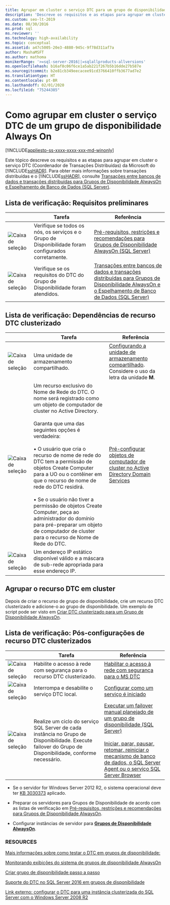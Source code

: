 ```yaml
---
title: Agrupar em cluster o serviço DTC para um grupo de disponibilidade
description: 'Descreve os requisitos e as etapas para agrupar em cluster o serviço DTC (Coordenador de Transações Distribuídas) da Microsoft de um grupo de disponibilidade Always On. '
ms.custom: seo-lt-2019
ms.date: 08/30/2016
ms.prod: sql
ms.reviewer: ''
ms.technology: high-availability
ms.topic: conceptual
ms.assetid: a47c5005-20e3-4880-945c-9f78d311af7a
author: MashaMSFT
ms.author: mathoma
monikerRange: '>=sql-server-2016||=sqlallproducts-allversions'
ms.openlocfilehash: b16af8c06f6ce1a5ab221f267b5b16dde27b587e
ms.sourcegitcommit: b2e81cb349eecacee91cd3766410ffb3677ad7e2
ms.translationtype: HT
ms.contentlocale: pt-BR
ms.lasthandoff: 02/01/2020
ms.locfileid: "75244385"
---
```

# <a name="how-to-cluster-the-dtc-service-for-an-always-on-availability-group"></a>Como agrupar em cluster o serviço DTC de um grupo de disponibilidade Always On

[!INCLUDE[appliesto-ss-xxxx-xxxx-xxx-md-winonly](../../../includes/appliesto-ss-xxxx-xxxx-xxx-md-winonly.md)]

Este tópico descreve os requisitos e as etapas para agrupar em cluster o serviço DTC (Coordenador de Transações Distribuídas) da Microsoft do [!INCLUDE[ssHADR](../../../includes/sshadr-md.md)]. Para obter mais informações sobre transações distribuídas e o [!INCLUDE[ssHADR](../../../includes/sshadr-md.md)], consulte [Transações entre bancos de dados e transações distribuídas para Grupos de Disponibilidade AlwaysOn e Espelhamento de Banco de Dados (SQL Server)](../../../database-engine/availability-groups/windows/transactions-always-on-availability-and-database-mirroring.md).

 ## <a name="checklist-preliminary-requirements"></a>Lista de verificação: Requisitos preliminares

||Tarefa|Referência|  
|------|-----------------|----------|  
|![Caixa de seleção](../../../database-engine/availability-groups/windows/media/checkboxemptycenterxtraspacetopandright.gif "Caixa de seleção")|Verifique se todos os nós, os serviços e o Grupo de Disponibilidade foram configurados corretamente.|[Pré-requisitos, restrições e recomendações para Grupos de Disponibilidade AlwaysOn (SQL Server)](../../../database-engine/availability-groups/windows/prereqs-restrictions-recommendations-always-on-availability.md)|
|![Caixa de seleção](../../../database-engine/availability-groups/windows/media/checkboxemptycenterxtraspacetopandright.gif "Caixa de seleção")|Verifique se os requisitos do DTC do Grupo de Disponibilidade foram atendidos.|[Transações entre bancos de dados e transações distribuídas para Grupos de Disponibilidade AlwaysOn e o Espelhamento de Banco de Dados (SQL Server)](../../../database-engine/availability-groups/windows/transactions-always-on-availability-and-database-mirroring.md)

## <a name="checklist-clustered-dtc-resource-dependencies"></a>Lista de verificação: Dependências de recurso DTC clusterizado

||Tarefa|Referência|  
|------|-----------------|----------|  
|![Caixa de seleção](../../../database-engine/availability-groups/windows/media/checkboxemptycenterxtraspacetopandright.gif "Caixa de seleção")|Uma unidade de armazenamento compartilhado.|[Configurando a unidade de armazenamento compartilhado](https://msdn.microsoft.com/library/cc982358(v=bts.10).aspx). Considere o uso da letra da unidade **M**.|
|![Caixa de seleção](../../../database-engine/availability-groups/windows/media/checkboxemptycenterxtraspacetopandright.gif "Caixa de seleção")|Um recurso exclusivo do Nome de Rede do DTC.  O nome será registrado como um objeto de computador de cluster no Active Directory.<br /><br />Garanta que uma das seguintes opções é verdadeira:<br /><br />• O usuário que cria o recurso de nome de rede do DTC tem a permissão de objetos Create Computer para a UO ou o contêiner em que o recurso de nome de rede do DTC residirá.<br /><br />• Se o usuário não tiver a permissão de objetos Create Computer, peça ao administrador do domínio para pré-preparar um objeto de computador de cluster para o recurso de Nome de Rede do DTC.|[Pré-configurar objetos de computador de cluster no Active Directory Domain Services](https://technet.microsoft.com/library/dn466519(v=ws.11).aspx)|
|![Caixa de seleção](../../../database-engine/availability-groups/windows/media/checkboxemptycenterxtraspacetopandright.gif "Caixa de seleção")|Um endereço IP estático disponível válido e a máscara de sub-rede apropriada para esse endereço IP.||

## <a name="cluster-the-dtc-resource"></a>Agrupar o recurso DTC em cluster
Depois de criar o recurso de grupo de disponibilidade, crie um recurso DTC clusterizado e adicione-o ao grupo de disponibilidade.  Um exemplo de script pode ser visto em [Criar DTC clusterizado para um Grupo de Disponibilidade AlwaysOn](../../../database-engine/availability-groups/windows/create-clustered-dtc-for-an-always-on-availability-group.md).


## <a name="checklist-post-clustered-dtc-resource-configurations"></a>Lista de verificação: Pós-configurações de recurso DTC clusterizados

||Tarefa|Referência|  
|------|-----------------|----------|  
|![Caixa de seleção](../../../database-engine/availability-groups/windows/media/checkboxemptycenterxtraspacetopandright.gif "Caixa de seleção")|Habilite o acesso à rede com segurança para o recurso DTC clusterizado.|[Habilitar o acesso à rede com segurança para o MS DTC](https://technet.microsoft.com/library/cc753620(v=ws.10).aspx)|
|![Caixa de seleção](../../../database-engine/availability-groups/windows/media/checkboxemptycenterxtraspacetopandright.gif "Caixa de seleção")|Interrompa e desabilite o serviço DTC local.|[Configurar como um serviço é iniciado](https://technet.microsoft.com/library/cc755249(v=ws.11).aspx)|
|![Caixa de seleção](../../../database-engine/availability-groups/windows/media/checkboxemptycenterxtraspacetopandright.gif "Caixa de seleção")|Realize um ciclo do serviço SQL Server de cada instância no Grupo de Disponibilidade.  Execute failover do Grupo de Disponibilidade, conforme necessário.|[Executar um failover manual planejado de um grupo de disponibilidade (SQL Server)](../../../database-engine/availability-groups/windows/perform-a-planned-manual-failover-of-an-availability-group-sql-server.md)<br /><br />[Iniciar, parar, pausar, retomar, reiniciar o mecanismo de banco de dados, o SQL Server Agent ou o serviço SQL Server Browser](../../../database-engine/configure-windows/start-stop-pause-resume-restart-sql-server-services.md)|

- Se o servidor for Windows Server 2012 R2, o sistema operacional deve ter [KB 3030373](https://support.microsoft.com/kb/3090973) aplicado.

- Preparar os servidores para Grupos de Disponibilidade de acordo com as listas de verificação em [Pré-requisitos, restrições e recomendações para Grupos de Disponibilidade AlwaysOn](../../../database-engine/availability-groups/windows/prereqs-restrictions-recommendations-always-on-availability.md).

- Configurar instâncias de servidor para [**Grupos de Disponibilidade AlwaysOn**](../../../database-engine/availability-groups/windows/configuration-of-a-server-instance-for-always-on-availability-groups-sql-server.md).

### <a name="resources"></a>RESOURCES


[Mais informações sobre como testar o DTC em grupos de disponibilidade:](https://blogs.technet.microsoft.com/dataplatform/2016/01/25/sql-server-2016-dtc-support-in-availability-groups/)

[Monitorando exibições do sistema de grupos de disponibilidade AlwaysOn](monitor-availability-groups-transact-sql.md)

[Criar grupo de disponibilidade passo a passo](create-an-availability-group-transact-sql.md)


[Suporte do DTC no SQL Server 2016 em grupos de disponibilidade](https://blogs.technet.microsoft.com/dataplatform/2016/01/25/sql-server-2016-dtc-support-in-availability-groups/) 

[Link externo: configurar o DTC para uma instância clusterizada do SQL Server com o Windows Server 2008 R2](https://sqlha.com/2013/03/12/how-to-properly-configure-dtc-for-clustered-instances-of-sql-server-with-windows-server-2008-r2/)

